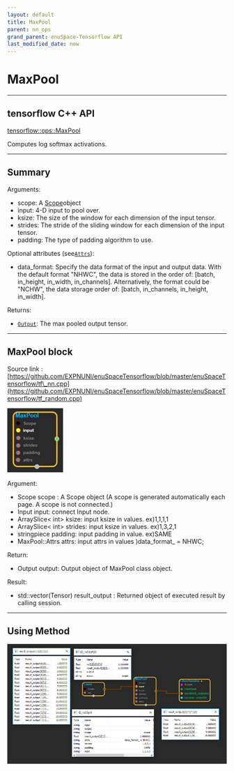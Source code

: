 ```yaml
--- 
layout: default 
title: MaxPool 
parent: nn_ops 
grand_parent: enuSpace-Tensorflow API 
last_modified_date: now 
--- 
```


# MaxPool

---

## tensorflow C++ API

[tensorflow::ops::MaxPool](https://www.tensorflow.org/api_docs/cc/class/tensorflow/ops/max-pool)

Computes log softmax activations.

---

## Summary

Arguments:

* scope: A [Scope](https://www.tensorflow.org/api_docs/cc/class/tensorflow/scope.html#classtensorflow_1_1_scope)object
* input: 4-D input to pool over.
* ksize: The size of the window for each dimension of the input tensor.
* strides: The stride of the sliding window for each dimension of the input tensor.
* padding: The type of padding algorithm to use.

Optional attributes \(see[`Attrs`](https://www.tensorflow.org/api_docs/cc/struct/tensorflow/ops/max-pool/attrs.html#structtensorflow_1_1ops_1_1_max_pool_1_1_attrs)\):

* data\_format: Specify the data format of the input and output data. With the default format "NHWC", the data is stored in the order of: \[batch, in\_height, in\_width, in\_channels\]. Alternatively, the format could be "NCHW", the data storage order of: \[batch, in\_channels, in\_height, in\_width\].

Returns:

* [`Output`](https://www.tensorflow.org/api_docs/cc/class/tensorflow/output.html#classtensorflow_1_1_output): The max pooled output tensor.

---

## MaxPool block

Source link : [https://github.com/EXPNUNI/enuSpaceTensorflow/blob/master/enuSpaceTensorflow/tf\_nn.cpp](https://github.com/EXPNUNI/enuSpaceTensorflow/blob/master/enuSpaceTensorflow/tf_random.cpp)

![](../assets/nn-ops/MaxPool1.jpg)

Argument:

* Scope scope : A Scope object \(A scope is generated automatically each page. A scope is not connected.\)
* Input input: connect  Input node.
* ArraySlice&lt; int&gt; ksize: input ksize in values. ex\)1,1,1,1
* ArraySlice&lt; int&gt; strides: input ksize in values. ex\)1,3,2,1
* stringpiece padding: input padding in value. ex\)SAME
* MaxPool::Attrs attrs: input attrs in values \)data\_format\_ = NHWC;

Return:

* Output output: Output object of MaxPool class object.

Result:

* std::vector\(Tensor\) result\_output  : Returned object of executed result by calling session.

---

## Using Method

![](../assets/nn-ops/MaxPool2.jpg)

